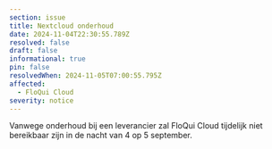 ```yaml
---
section: issue
title: Nextcloud onderhoud
date: 2024-11-04T22:30:55.789Z
resolved: false
draft: false
informational: true
pin: false
resolvedWhen: 2024-11-05T07:00:55.795Z
affected:
  - FloQui Cloud
severity: notice
---
```

Vanwege onderhoud bij een leverancier zal FloQui Cloud tijdelijk niet bereikbaar zijn in de nacht van 4 op 5 september.
